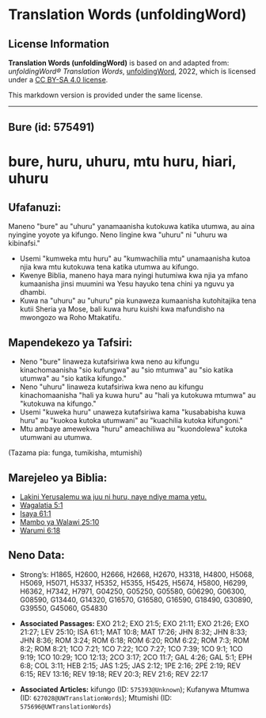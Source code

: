 # Translation Words (unfoldingWord)

## License Information

**Translation Words (unfoldingWord)** is based on and adapted from: _unfoldingWord® Translation Words_, [unfoldingWord](https://unfoldingword.org/utw), 2022, which is licensed under a [CC BY-SA 4.0 license](https://creativecommons.org/licenses/by-sa/4.0/legalcode.en).

This markdown version is provided under the same license.



--------------------------------

## Bure (id: 575491)

bure, huru, uhuru, mtu huru, hiari, uhuru
=========================================

Ufafanuzi:
----------

Maneno "bure" au "uhuru" yanamaanisha kutokuwa katika utumwa, au aina nyingine yoyote ya kifungo. Neno lingine kwa "uhuru" ni "uhuru wa kibinafsi."

* Usemi "kumweka mtu huru" au "kumwachilia mtu" unamaanisha kutoa njia kwa mtu kutokuwa tena katika utumwa au kifungo.
* Kwenye Biblia, maneno haya mara nyingi hutumiwa kwa njia ya mfano kumaanisha jinsi muumini wa Yesu hayuko tena chini ya nguvu ya dhambi.
* Kuwa na "uhuru" au "uhuru" pia kunaweza kumaanisha kutohitajika tena kutii Sheria ya Mose, bali kuwa huru kuishi kwa mafundisho na mwongozo wa Roho Mtakatifu.

Mapendekezo ya Tafsiri:
-----------------------

* Neno "bure" linaweza kutafsiriwa kwa neno au kifungu kinachomaanisha "sio kufungwa" au "sio mtumwa" au "sio katika utumwa" au "sio katika kifungo."
* Neno "uhuru" linaweza kutafsiriwa kwa neno au kifungu kinachomaanisha "hali ya kuwa huru" au "hali ya kutokuwa mtumwa" au "kutokuwa na kifungo."
* Usemi "kuweka huru" unaweza kutafsiriwa kama "kusababisha kuwa huru" au "kuokoa kutoka utumwani" au "kuachilia kutoka kifungoni."
* Mtu ambaye amewekwa "huru" ameachiliwa au "kuondolewa" kutoka utumwani au utumwa.

(Tazama pia: funga, tumikisha, mtumishi)

Marejeleo ya Biblia:
--------------------

* [Lakini Yerusalemu wa juu ni huru, naye ndiye mama yetu.](https://ref.ly/Gal4:26)
* [Wagalatia 5:1](https://ref.ly/Gal5:1)
* [Isaya 61:1](https://ref.ly/Isa61:1)
* [Mambo ya Walawi 25:10](https://ref.ly/Lev25:10)
* [Warumi 6:18](https://ref.ly/Rom6:18)

Neno Data:
----------

* Strong’s: H1865, H2600, H2666, H2668, H2670, H3318, H4800, H5068, H5069, H5071, H5337, H5352, H5355, H5425, H5674, H5800, H6299, H6362, H7342, H7971, G04250, G05250, G05580, G06290, G06300, G08590, G13440, G14320, G16570, G16580, G16590, G18490, G30890, G39550, G45060, G54830

* **Associated Passages:** EXO 21:2; EXO 21:5; EXO 21:11; EXO 21:26; EXO 21:27; LEV 25:10; ISA 61:1; MAT 10:8; MAT 17:26; JHN 8:32; JHN 8:33; JHN 8:36; ROM 3:24; ROM 6:18; ROM 6:20; ROM 6:22; ROM 7:3; ROM 8:2; ROM 8:21; 1CO 7:21; 1CO 7:22; 1CO 7:27; 1CO 7:39; 1CO 9:1; 1CO 9:19; 1CO 10:29; 1CO 12:13; 2CO 3:17; 2CO 11:7; GAL 4:26; GAL 5:1; EPH 6:8; COL 3:11; HEB 2:15; JAS 1:25; JAS 2:12; 1PE 2:16; 2PE 2:19; REV 6:15; REV 13:16; REV 19:18; REV 20:3; REV 21:6; REV 22:17
* **Associated Articles:** kifungo (ID: `575393@Unknown`); Kufanywa Mtumwa (ID: `627028@UWTranslationWords`); Mtumishi (ID: `575696@UWTranslationWords`)

